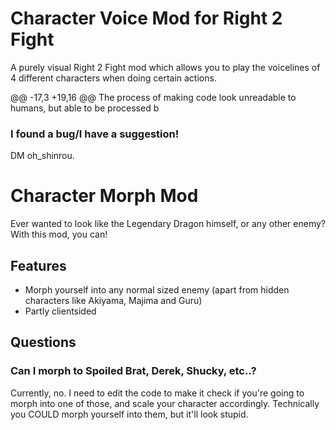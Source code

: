  # Character Voice Mod for Right 2 Fight

A purely visual Right 2 Fight mod which allows you to play the voicelines of 4 different characters when doing certain actions.

@@ -17,3 +19,16 @@ The process of making code look unreadable to humans, but able to be processed b

  ### I found a bug/I have a suggestion!
  DM  oh_shinrou.

  
  # Character Morph Mod

Ever wanted to look like the Legendary Dragon himself, or any other enemy? With this mod, you can!

  ## Features
 * Morph yourself into any normal sized enemy (apart from hidden characters like Akiyama, Majima and Guru)
 * Partly clientsided

 ## Questions

 ### Can I morph to Spoiled Brat, Derek, Shucky, etc..?
Currently, no. I need to edit the code to make it check if you're going to morph into one of those, and scale your character accordingly. Technically you COULD morph yourself into them, but it'll look stupid.
